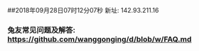 ##2018年09月28日07时12分07秒 新址: 142.93.211.16
### 兔友常见问题及解答: https://github.com/wanggonging/d/blob/w/FAQ.md
